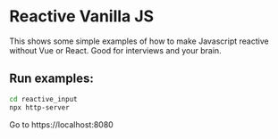 # Reactive Vanilla JS
This shows some simple examples of how to make Javascript reactive without Vue or React. Good for interviews and your brain.

## Run examples:
```bash
cd reactive_input
npx http-server
```
Go to https://localhost:8080